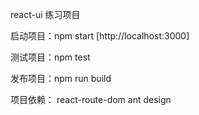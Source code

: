  react-ui 练习项目

 启动项目：npm start [http://localhost:3000]

 测试项目：npm test

 发布项目：npm run build

 项目依赖：
 react-route-dom
 ant design
 